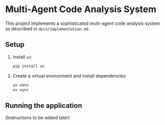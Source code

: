 # Multi-Agent Code Analysis System

This project implements a sophisticated multi-agent code analysis system as described in `docs/implementation.md`.

## Setup

1. Install `uv`:
   ```bash
   pip install uv
   ```
2. Create a virtual environment and install dependencies:
   ```bash
   uv venv
   uv sync
   ```

## Running the application

(Instructions to be added later)

